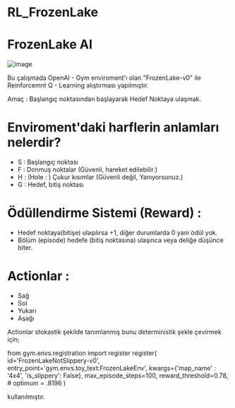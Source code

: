 # RL_FrozenLake

# FrozenLake AI

![image](https://user-images.githubusercontent.com/58151691/94073147-a5e5a580-fdff-11ea-9046-f7231b3684ae.png)

Bu çalışmada OpenAI - Gym enviroment'ı olan "FrozenLake-v0" ile Reinforcemnt Q - Learning alıştırması yapılmıştır.

Amaç : Başlangıç noktasından başlayarak Hedef Noktaya ulaşmak.

# Enviroment'daki harflerin anlamları nelerdir?
- S : Başlangıç noktası
- F : Donmuş noktalar (Güvenli, hareket edilebilir.)
- H : (Hole : ) Çukur kısımlar (Güvenli değil, Yanıyorsunuz.)
- G : Hedef, bitiş noktası

# Ödüllendirme Sistemi (Reward) :

- Hedef noktaya(bitişe) ulaşılırsa +1, diğer durumlarda 0 yani ödül yok.
- Bölüm (episode) hedefe (bitiş noktasına) ulaşınca veya deliğe düşünce biter.

# Actionlar : 

- Sağ
- Sol
- Yukarı
- Aşağı

Actionlar stokastik şekilde tanımlanmış bunu deterministik şekle çevirmek için;

from gym.envs.registration import register
register(
    id='FrozenLakeNotSlippery-v0',
    entry_point='gym.envs.toy_text:FrozenLakeEnv',
    kwargs={'map_name' : '4x4', 'is_slippery': False},
    max_episode_steps=100,
    reward_threshold=0.78, # optimum = .8196
)

kullanılmıştır.
